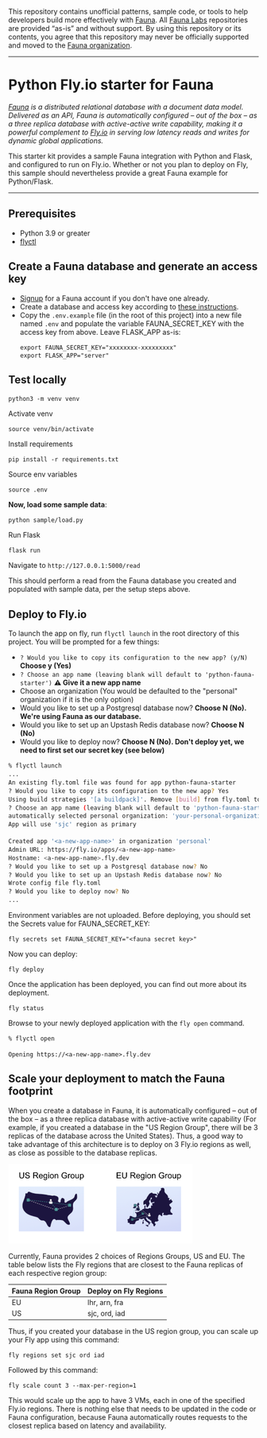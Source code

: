 This repository contains unofficial patterns, sample code, or tools to help developers build more effectively with [Fauna][fauna]. All [Fauna Labs][fauna-labs] repositories are provided “as-is” and without support. By using this repository or its contents, you agree that this repository may never be officially supported and moved to the [Fauna organization][fauna-organization].

---

# Python Fly.io starter for Fauna

*[Fauna](https://fauna.com/) is a distributed relational database with a document data model. Delivered as an API, Fauna is automatically configured – out of the box – as a three replica database with active-active write capability, making it a powerful complement to [Fly.io](https://fly.io/) in serving low latency reads and writes for dynamic global applications.*

This starter kit provides a sample Fauna integration with Python and Flask, and configured to run on Fly.io. Whether or not you plan to deploy on Fly, this sample should nevertheless provide a great Fauna example for Python/Flask.

---

## Prerequisites
* Python 3.9 or greater
* [flyctl](https://fly.io/docs/hands-on/install-flyctl/)


## Create a Fauna database and generate an access key

* [Signup](https://dashboard.fauna.com/accounts/register) for a Fauna account if you don't have one already.
* Create a database and access key according to [these instructions](https://docs.fauna.com/fauna/current/learn/quick_start/client_quick_start?lang=javascript).
* Copy the `.env.example` file (in the root of this project) into a new file named `.env` and populate the variable FAUNA_SECRET_KEY with the access key from above. Leave FLASK_APP as-is:
  ```
  export FAUNA_SECRET_KEY="xxxxxxxx-xxxxxxxxx"
  export FLASK_APP="server"
  ```

## Test locally

```
python3 -m venv venv
```

Activate venv
```
source venv/bin/activate
```

Install requirements
```
pip install -r requirements.txt
```

Source env variables
```
source .env
```

__Now, load some sample data__:
```
python sample/load.py
```



Run Flask
```
flask run
```

Navigate to `http://127.0.0.1:5000/read`

This should perform a read from the Fauna database you created and populated with sample data, per the setup steps above.

## Deploy to Fly.io

To launch the app on fly, run `flyctl launch` in the root directory of this project.
You will be prompted for a few things:

* `? Would you like to copy its configuration to the new app? (y/N)` **Choose y (Yes)**
* `? Choose an app name (leaving blank will default to 'python-fauna-starter')` **⚠️ Give it a new app name**
* Choose an organization
  (You would be defaulted to the "personal" organization if it is the only option)
* Would you like to set up a Postgresql database now? **Choose N (No). We're using Fauna as our database.**
* Would you like to set up an Upstash Redis database now? **Choose N (No)**
* Would you like to deploy now? **Choose N (No). Don't deploy yet, we need to first set our secret key (see below)**

```bash
% flyctl launch
...
An existing fly.toml file was found for app python-fauna-starter
? Would you like to copy its configuration to the new app? Yes
Using build strategies '[a buildpack]'. Remove [build] from fly.toml to force a rescan
? Choose an app name (leaving blank will default to 'python-fauna-starter') <a-new-app-name>
automatically selected personal organization: 'your-personal-organization'
App will use 'sjc' region as primary

Created app '<a-new-app-name>' in organization 'personal'
Admin URL: https://fly.io/apps/<a-new-app-name>
Hostname: <a-new-app-name>.fly.dev
? Would you like to set up a Postgresql database now? No
? Would you like to set up an Upstash Redis database now? No
Wrote config file fly.toml
? Would you like to deploy now? No
...
```

Environment variables are not uploaded. Before deploying, you should set the Secrets value for FAUNA_SECRET_KEY: 
```
fly secrets set FAUNA_SECRET_KEY="<fauna secret key>"
```

Now you can deploy:
```
fly deploy
```

Once the application has been deployed, you can find out more about its deployment. 
```
fly status
```

Browse to your newly deployed application with the `fly open` command.
```
% flyctl open

Opening https://<a-new-app-name>.fly.dev
```


## Scale your deployment to match the Fauna footprint

When you create a database in Fauna, it is automatically configured – out of the box – as a three replica database with active-active write capability (For example, if you created a database in the "US Region Group", there will be 3 replicas of the database across the United States). Thus, a good way to take advantage of this architecture is to deploy on 3 Fly.io regions as well, as close as possible to the database replicas.

<img src="img/RG.png" alt="Region Groups" width="370">

Currently, Fauna provides 2 choices of Regions Groups, US and EU. The table below lists the Fly regions that are closest to the Fauna replicas of each respective region group:

| Fauna Region Group | Deploy on Fly Regions |
|--------------------|-----------------------|
| EU                 | lhr, arn, fra         |
| US                 | sjc, ord, iad         |

Thus, if you created your database in the US region group, you can scale up your Fly app using this command:

```
fly regions set sjc ord iad
```

Followed by this command:

```
fly scale count 3 --max-per-region=1
```

This would scale up the app to have 3 VMs, each in one of the specified Fly.io regions. There is nothing else that needs to be updated in the code or Fauna configuration, because Fauna automatically routes requests to the closest replica based on latency and availability. 



[fauna]: https://www.fauna.com/
[fauna-labs]: https://github.com/fauna-labs
[fauna-organization]: https://github.com/fauna
